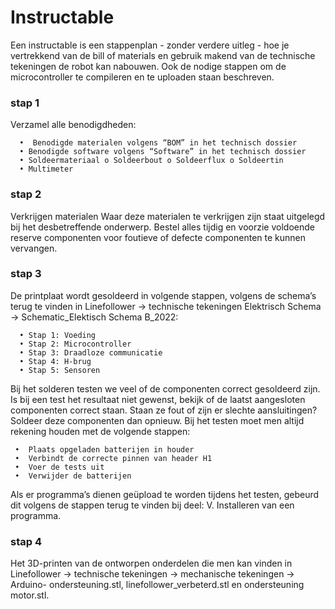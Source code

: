 # Instructable

Een instructable is een stappenplan - zonder verdere uitleg - hoe je vertrekkend van de bill of materials en gebruik makend van de technische tekeningen de robot kan nabouwen. Ook de nodige stappen om de microcontroller te compileren en te uploaden staan beschreven.  

### stap 1
  Verzamel alle benodigdheden:
  
      •	 Benodigde materialen volgens “BOM” in het technisch dossier 
      •	Benodigde software volgens “Software” in het technisch dossier 
      •	Soldeermateriaal o Soldeerbout o Soldeerflux o Soldeertin 
      •	Multimeter 

### stap 2
 Verkrijgen materialen 
    Waar deze materialen te verkrijgen zijn staat uitgelegd bij het desbetreffende onderwerp. Bestel alles tijdig en voorzie voldoende reserve componenten         voor foutieve of defecte componenten te kunnen vervangen.
    
### stap 3
   De printplaat wordt gesoldeerd in volgende stappen, volgens de schema’s terug te vinden in Linefollower -> technische tekeningen Elektrisch Schema ->        Schematic_Elektisch Schema B_2022: 
   
      •	Stap 1: Voeding 
      •	Stap 2: Microcontroller 
      •	Stap 3: Draadloze communicatie 
      •	Stap 4: H-brug 
      •	Stap 5: Sensoren
        
   Bij het solderen testen we veel of de componenten correct gesoldeerd zijn. Is bij een test het resultaat niet gewenst, bekijk of de laatst                  aangesloten componenten correct staan. Staan ze fout of zijn er slechte aansluitingen? Soldeer deze componenten dan opnieuw. 
   Bij het testen moet men altijd rekening houden met de volgende stappen:
        
     •  Plaats opgeladen batterijen in houder 
     •  Verbindt de correcte pinnen van header H1 
     •  Voer de tests uit 
     •  Verwijder de batterijen
       
   Als er programma’s dienen geüpload te worden tijdens het testen, gebeurd dit volgens de stappen terug te vinden bij deel: V. Installeren van een            programma.
        
  ### stap 4  
   Het 3D-printen van de ontworpen onderdelen die men kan vinden in Linefollower -> technische tekeningen -> mechanische tekeningen -> Arduino-                ondersteuning.stl, linefollower_verbeterd.stl en ondersteuning motor.stl.
     
     
        
